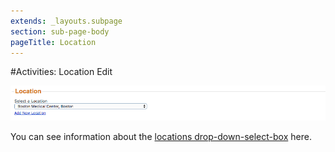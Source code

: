 ```yaml
---
extends: _layouts.subpage
section: sub-page-body
pageTitle: Location
---
```


#Activities: Location Edit

![image of location](../img/activity/location.png)


You can see information about the [locations drop-down-select-box](../locations-drop-down-select-box) here.



